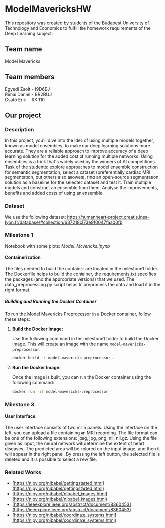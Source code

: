 # ModelMavericksHW

This repository was created by students of the Budapest University of Technology and Economics to fulfill the homework requirements of the Deep Learning subject.

## Team name
Model Mavericks

## Team members
Egyedi Zsolt - I9D6EJ\
Rimai Dániel - BR2BUJ\
Csató Erik - IRKR10

## Our project
### Description
In this project, you'll dive into the idea of using multiple models together, known as model ensembles, to make our deep learning solutions more accurate. They are a reliable approach to improve accuracy of a deep learning solution for the added cost of running multiple networks. Using ensembles is a trick that's widely used by the winners of AI competitions. Task of the students: explore approaches to model ensemble construction for semantic segmentation, select a dataset (preferentially cardiac MRI segmentation, but others also allowed), find an open-source segmentation solution as a baseline for the selected dataset and test it. Train multiple models and construct an ensemble from them. Analyse the improvements, benefits and added costs of using an ensemble. 

### Dataset
We use the following dataset: https://humanheart-project.creatis.insa-lyon.fr/database/#collection/637218c173e9f0047faa00fb

### Milestone 1
Notebook with some plots: *Model_Mavericks.ipynb*

#### Containerization

The files needed to build the container are located in the milestone1 folder. The Dockerfile helps to build the container, the requirements.txt specifies the packages (and the appropriate versions) that we used. The data_preprocessing.py script helps to preprocess the data and load it in the right format.

##### Building and Running the Docker Container

To run the Model Mavericks Preprocessor in a Docker container, follow these steps:

1. **Build the Docker Image:**

   Use the following command in the milestone1 folder to build the Docker image. This will create an image with the name `model-mavericks-preprocessor`:

   ```bash
   docker build -t model-mavericks-preprocessor .

2. **Run the Docker Image:**

   Once the image is built, you can run the Docker container using the following command:

   ```bash
   docker run -it model-mavericks-preprocessor

### Milestone 3

#### User Interface

The user interface consists of two main panels. Using the interface on the left, you can upload a file containing an MRI recording. The file format can be one of the following extensions: jpeg, jpg, png, nii, nii.gz. Using the file given as input, the neural network will determine the extent of heart diseases. The predicted area will be colored on the input image, and then it will appear in the right panel. By pressing the left button, the selected file is deleted and it is possible to select a new file.

### Related Works

- [https://nipy.org/nibabel/gettingstarted.html](https://nipy.org/nibabel/gettingstarted.html)
- [https://nipy.org/nibabel/nibabel_images.html](https://nipy.org/nibabel/nibabel_images.html)
- [https://ieeexplore.ieee.org/abstract/document/8360453](https://ieeexplore.ieee.org/abstract/document/8360453)
- [https://nipy.org/nibabel/coordinate_systems.html](https://nipy.org/nibabel/coordinate_systems.html)

